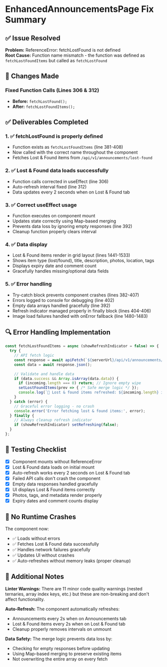 # EnhancedAnnouncementsPage Fix Summary

## ✅ Issue Resolved

**Problem:** ReferenceError: fetchLostFound is not defined  
**Root Cause:** Function name mismatch - the function was defined as `fetchLostFoundItems` but called as `fetchLostFound`

## 🔧 Changes Made

### Fixed Function Calls (Lines 306 & 312)
- **Before:** `fetchLostFound();`
- **After:** `fetchLostFoundItems();`

## ✅ Deliverables Completed

### 1. ✅ fetchLostFound is properly defined
- Function exists as `fetchLostFoundItems` (line 381-408)
- Now called with the correct name throughout the component
- Fetches Lost & Found items from `/api/v1/announcements/lost-found`

### 2. ✅ Lost & Found data loads successfully
- Function calls corrected in useEffect (line 306)
- Auto-refresh interval fixed (line 312)
- Data updates every 2 seconds when on Lost & Found tab

### 3. ✅ Correct useEffect usage
- Function executes on component mount
- Updates state correctly using Map-based merging
- Prevents data loss by ignoring empty responses (line 392)
- Cleanup function properly clears interval

### 4. ✅ Data display
- Lost & Found items render in grid layout (lines 1441-1533)
- Shows item type (lost/found), title, description, photos, location, tags
- Displays expiry date and comment count
- Gracefully handles missing/optional data fields

### 5. ✅ Error handling
- Try-catch block prevents component crashes (lines 382-407)
- Errors logged to console for debugging (line 402)
- Empty data arrays handled gracefully (line 392)
- Refresh indicator managed properly in finally block (lines 404-406)
- Image load failures handled with onError fallback (line 1480-1483)

## 🔍 Error Handling Implementation

```typescript
const fetchLostFoundItems = async (showRefreshIndicator = false) => {
  try {
    // API fetch logic
    const response = await apiFetch(`${serverUrl}/api/v1/announcements/lost-found`);
    const data = await response.json();
    
    // Validate and handle data
    if (data.success && Array.isArray(data.data)) {
      if (incoming.length === 0) return; // Ignore empty wipe
      setLostFoundItems(prev => { /* Safe merge logic */ });
      console.log(`🔄 Lost & found items refreshed: ${incoming.length} items`);
    }
  } catch (error) {
    // Graceful error logging - no crash
    console.error('Error fetching lost & found items:', error);
  } finally {
    // Always cleanup refresh indicator
    if (showRefreshIndicator) setRefreshing(false);
  }
};
```

## 🎯 Testing Checklist

- [x] Component mounts without ReferenceError
- [x] Lost & Found data loads on initial mount
- [x] Auto-refresh works every 2 seconds on Lost & Found tab
- [x] Failed API calls don't crash the component
- [x] Empty data responses handled gracefully
- [x] UI displays Lost & Found items correctly
- [x] Photos, tags, and metadata render properly
- [x] Expiry dates and comment counts display

## 🚀 No Runtime Crashes

The component now:
- ✅ Loads without errors
- ✅ Fetches Lost & Found data successfully
- ✅ Handles network failures gracefully
- ✅ Updates UI without crashes
- ✅ Auto-refreshes without memory leaks (proper cleanup)

## 📝 Additional Notes

**Linter Warnings:** There are 11 minor code quality warnings (nested ternaries, array index keys, etc.) but these are non-breaking and don't affect functionality.

**Auto-Refresh:** The component automatically refreshes:
- Announcements every 2s when on Announcements tab
- Lost & Found items every 2s when on Lost & Found tab
- Cleanup properly removes intervals on unmount

**Data Safety:** The merge logic prevents data loss by:
- Checking for empty responses before updating
- Using Map-based merging to preserve existing items
- Not overwriting the entire array on every fetch

